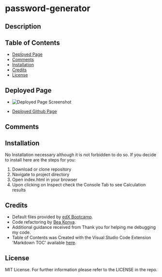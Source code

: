 # password-generator

##  <a name='Description'></a>Description




##  <a name='TableofContents'></a>Table of Contents
<!-- vscode-markdown-toc -->
*  [Deployed Page](#DeployedPage)
*  [Comments](#Comments)
*  [Installation](#Installation)
*  [Credits](#Credits)
*  [License](#License)

<!-- vscode-markdown-toc-config
	numbering=true
	autoSave=true
	/vscode-markdown-toc-config -->
<!-- /vscode-markdown-toc -->

##  <a name='DeployedPage'></a>Deployed Page
- ![Deployed Page Screenshot]()

- [Deployed Github Page](https://beatak777.github.io/)

##  <a name='Comments'></a>Comments


##   <a name='Installation'></a>Installation
No Installation necessary although it is not forbidden to do so. If you decide to install here are the steps for you:
1. Download or clone repository
3. Navigate to project directory
2. Open index.html in your browser
3. Upon clicking on Inspect check the Console Tab to see Calculation results

##   <a name='Credits'></a>Credits

- Default files provided by [edX Bootcamp](https://www.edx.org/course/skills-bootcamp-in-front-end-web-development).
- Code refactoring by [Bea Konya](https://github.com/beatak777).
- Additional guidance received from []() Thank you for helping me debugging my code.
- Table of Contents was Created with the Visual Studio Code Extension 'Markdown TOC' available [here](https://marketplace.visualstudio.com/items?itemName=dumeng.markdown-toc).


##   <a name='License'></a>License
MIT License.
For further information please refer to the LICENSE in the repo.